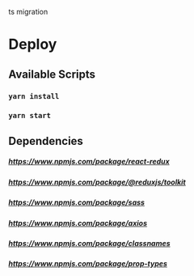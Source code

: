 ts migration

# Deploy


## Available Scripts

### `yarn install`

### `yarn start`

## Dependencies
##### https://www.npmjs.com/package/react-redux
##### https://www.npmjs.com/package/@reduxjs/toolkit
##### https://www.npmjs.com/package/sass
##### https://www.npmjs.com/package/axios
##### https://www.npmjs.com/package/classnames
##### https://www.npmjs.com/package/prop-types


